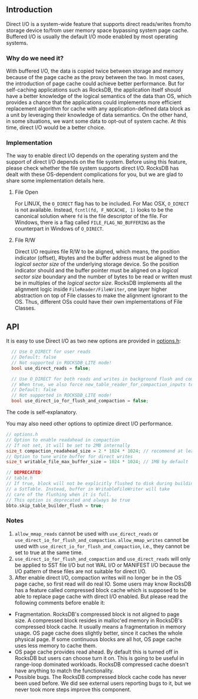 ## Introduction
Direct I/O is a system-wide feature that supports direct reads/writes from/to storage device to/from user memory space bypassing system page cache. Buffered I/O is usually the default I/O mode enabled by most operating systems.

### Why do we need it?
With buffered I/O, the data is copied twice between storage and memory because of the page cache as the proxy between the two. In most cases, the introduction of page cache could achieve better performance. But for self-caching applications such as RocksDB, the application itself should have a better knowledge of the logical semantics of the data than OS, which provides a chance that the applications could implements more efficient replacement algorithm for cache with any application-defined data block as a unit by leveraging their knowledge of data semantics. On the other hand, in some situations, we want some data to opt-out of system cache. At this time, direct I/O would be a better choice.

### Implementation
The way to enable direct I/O depends on the operating system and the support of direct I/O depends on the file system. Before using this feature, please check whether the file system supports direct I/O. RocksDB has dealt with these OS-dependent complications for you, but we are glad to share some implementation details here.

1. File Open

   For LINUX, the `O_DIRECT` flag has to be included.
For Mac OSX, `O_DIRECT` is not available. Instead, `fcntl(fd, F_NOCACHE, 1)` looks to be the canonical solution where `fd` is the file descriptor of the file.
For Windows, there is a flag called `FILE_FLAG_NO_BUFFERING` as the counterpart in Windows of `O_DIRECT`.

2. File R/W

   Direct I/O requires file R/W to be aligned, which means, the position indicator (offset), #bytes and the buffer address must be aligned to the _logical sector size_ of the underlying storage device. So the position indicator should and the buffer pointer must be aligned on a _logical sector size_ boundary and the number of bytes to be read or written must be in multiples of the _logical sector size_.
RocksDB implements all the alignment logic inside `FileReader/FileWriter`, one layer higher abstraction on top of File classes to make the alignment ignorant to the OS. Thus, different OSs could have their own implementations of File Classes.

## API
It is easy to use Direct I/O as two new options are provided in [options.h](https://github.com/facebook/rocksdb/blob/master/include/rocksdb/options.h#L1124-L1128):
```cpp
  // Use O_DIRECT for user reads
  // Default: false
  // Not supported in ROCKSDB_LITE mode!
  bool use_direct_reads = false;

  // Use O_DIRECT for both reads and writes in background flush and compactions
  // When true, we also force new_table_reader_for_compaction_inputs to true.
  // Default: false
  // Not supported in ROCKSDB_LITE mode!
  bool use_direct_io_for_flush_and_compaction = false;
```
The code is self-explanatory.

You may also need other options to optimize direct I/O performance.
```cpp
// options.h
// Option to enable readahead in compaction
// If not set, it will be set to 2MB internally
size_t compaction_readahead_size = 2 * 1024 * 1024; // recommend at least 2MB
// Option to tune write buffer for direct writes
size_t writable_file_max_buffer_size = 1024 * 1024; // 1MB by default
```
```cpp
// DEPRECATED!
// table.h
// If true, block will not be explicitly flushed to disk during building
// a SstTable. Instead, buffer in WritableFileWriter will take
// care of the flushing when it is full.
// This option is deprecated and always be true
bbto.skip_table_builder_flush = true;
```

### Notes 
1.  `allow_mmap_reads` cannot be used with `use_direct_reads` or `use_direct_io_for_flush_and_compaction`. `allow_mmap_writes` cannot be used with `use_direct_io_for_flush_and_compaction`, i.e., they cannot be set to true at the same time.
2.  `use_direct_io_for_flush_and_compaction` and `use_direct_reads` will only be applied to SST file I/O but not WAL I/O or MANIFEST I/O because the I/O pattern of these files are not suitable for direct I/O.
3. After enable direct I/O, compaction writes will no longer be in the OS page cache, so first read will do real IO. Some users may know RocksDB has a feature called compressed block cache which is supposed to be able to replace page cache with direct I/O enabled. But please read the following comments before enable it:
  * Fragmentation. RocksDB's compressed block is not aligned to page size. A compressed block resides in malloc'ed memory in RocksDB's compressed block cache. It usually means a fragmentation in memory usage. OS page cache does slightly better, since it caches the whole physical page. If some continuous blocks are all hot, OS page cache uses less memory to cache them.
  * OS page cache provides read ahead. By default this is turned off in RocksDB but users can choose turn it on. This is going to be useful in range-loop dominated workloads. RocksDB compressed cache doesn't have anything to match the functionality.
  * Possible bugs. The RocksDB compressed block cache code has never been used before. We did see external users reporting bugs to it, but we never took more steps improve this component.
